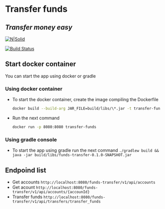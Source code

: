 # Transfer funds
## _Transfer money easy_

[![N|Solid](https://cldup.com/dTxpPi9lDf.thumb.png)](https://nodesource.com/products/nsolid)

[![Build Status](https://travis-ci.org/joemccann/dillinger.svg?branch=master)](https://travis-ci.org/joemccann/dillinger)

## Start docker container

You can start the app using docker or gradle

### Using docker container

- To start the docker container, create the image compiling the Dockerfile
    ```sh
    docker build --build-arg JAR_FILE=build/libs/\*.jar -t transfer-funds .
    ```
- Run the next command
    ```sh
    docker run -p 8080:8080 transfer-funds
    ```

### Using gradle console
- To start the app using gradle run the next command
  ```./gradlew build && java -jar build/libs/funds-transfer-0.1.0-SNAPSHOT.jar```

## Endpoind list

- Get accounts
  ```http://localhost:8080/funds-transfer/v1/api/accounts```
- Get acount
  ```http://localhost:8080/funds-transfer/v1/api/accounts/{accounId}```
- Transfer funds
  ```http://localhost:8080/funds-transfer/v1/api/transfers/transfer_funds```

